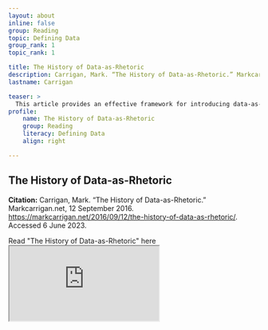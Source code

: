 ```yaml
---
layout: about
inline: false
group: Reading
topic: Defining Data
group_rank: 1
topic_rank: 1

title: The History of Data-as-Rhetoric
description: Carrigan, Mark. “The History of Data-as-Rhetoric.” Markcarrigan.net, 12 September 2016. https://markcarrigan.net/2016/09/12/the-history-of-data-as-rhetoric/. Accessed 6 June 2023.
lastname: Carrigan

teaser: >
  This article provides an effective framework for introducing data-as-rhetoric.
profile:
    name: The History of Data-as-Rhetoric
    group: Reading
    literacy: Defining Data
    align: right

---
```

<html>
<h2>The History of Data-as-Rhetoric</h2>

<b>Citation:</b> Carrigan, Mark. “The History of Data-as-Rhetoric.” Markcarrigan.net, 12 September 2016. https://markcarrigan.net/2016/09/12/the-history-of-data-as-rhetoric/. Accessed 6 June 2023.

<sl-button-group label="Alignment">
  <sl-button href="https://markcarrigan.net/2016/09/12/the-history-of-data-as-rhetoric/">Read "The History of Data-as-Rhetoric" here</sl-button>
</sl-button-group>

<iframe src="https://markcarrigan.net/2016/09/12/the-history-of-data-as-rhetoric/" title="Read "The History of Data-as Rhetoric"></iframe>
</html>

